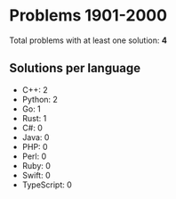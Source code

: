 # Problems 1901-2000

Total problems with at least one solution: **4**

## Solutions per language

- C++: 2
- Python: 2
- Go: 1
- Rust: 1
- C#: 0
- Java: 0
- PHP: 0
- Perl: 0
- Ruby: 0
- Swift: 0
- TypeScript: 0
